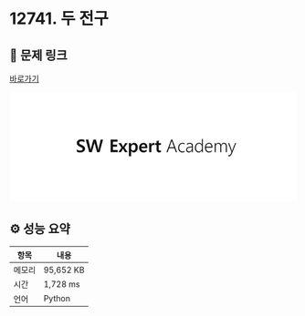 # 12741. 두 전구

## 🔗 문제 링크

[바로가기](https://swexpertacademy.com/main/code/problem/problemDetail.do?contestProbId=AXuUo_Tqs9kDFARa)

![SWEA 로고](../../images/swea.jpg)

## ⚙️ 성능 요약

| 항목   | 내용      |
| ------ | --------- |
| 메모리 | 95,652 KB |
| 시간   | 1,728 ms  |
| 언어   | Python    |
